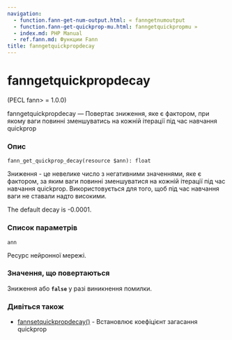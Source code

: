 ```yaml
---
navigation:
  - function.fann-get-num-output.html: « fanngetnumoutput
  - function.fann-get-quickprop-mu.html: fanngetquickpropmu »
  - index.md: PHP Manual
  - ref.fann.md: Функции Fann
title: fanngetquickpropdecay
---
```

# fanngetquickpropdecay

(PECL fann> = 1.0.0)

fanngetquickpropdecay — Повертає зниження, яке є фактором, при якому ваги повинні зменшуватись на кожній ітерації під час навчання quickprop

### Опис

```methodsynopsis
fann_get_quickprop_decay(resource $ann): float
```

Зниження - це невелике число з негативними значеннями, яке є фактором, за яким ваги повинні зменшуватися на кожній ітерації під час навчання quickprop. Використовується для того, щоб під час навчання ваги не ставали надто високими.

The default decay is -0.0001.

### Список параметрів

`ann`

Ресурс нейронної мережі.

### Значення, що повертаються

Зниження або **`false`** у разі виникнення помилки.

### Дивіться також

-   [fannsetquickpropdecay()](function.fann-set-quickprop-decay.md) - Встановлює коефіцієнт загасання quickprop
